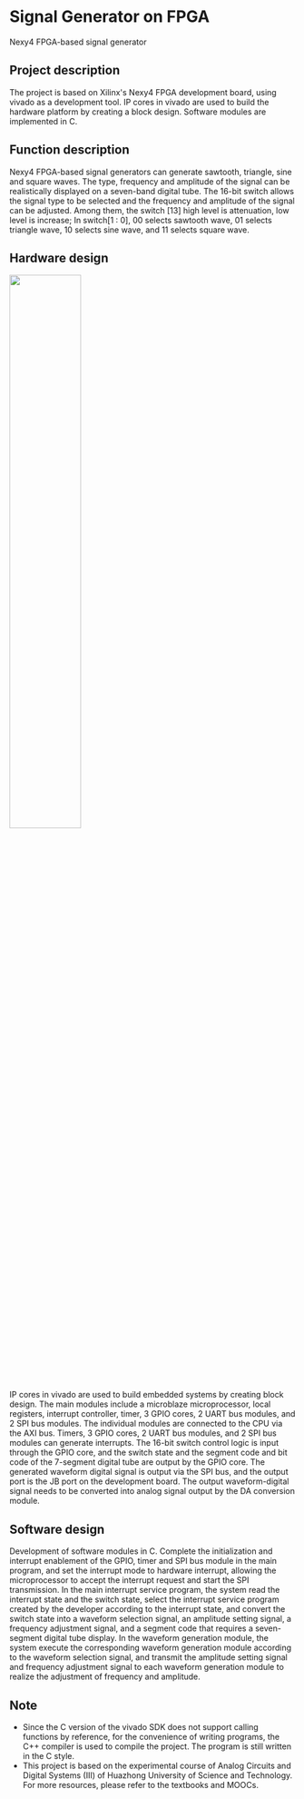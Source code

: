 # Signal Generator on FPGA

Nexy4 FPGA-based signal generator

## Project description

The project is based on Xilinx's Nexy4 FPGA development board, using vivado as a development tool. IP cores in vivado are used to build the hardware platform by creating a block design. Software modules are implemented in C.

## Function description

Nexy4 FPGA-based signal generators can generate sawtooth, triangle, sine and square waves. The type, frequency and amplitude of the signal can be realistically displayed on a seven-band digital tube. The 16-bit switch allows the signal type to be selected and the frequency and amplitude of the signal can be adjusted. Among them, the switch [13] high level is attenuation, low level is increase; In switch[1 : 0], 00 selects sawtooth wave, 01 selects triangle wave, 10 selects sine wave, and 11 selects square wave.

## Hardware design

<img src="https://github.com/UniqueMR/Signal-Generator-on-FPGA/blob/main/images/hardware.png" width=50% height=50%>

IP cores in vivado are used to build embedded systems by creating block design. The main modules include a microblaze microprocessor, local registers, interrupt controller, timer, 3 GPIO cores, 2 UART bus modules, and 2 SPI bus modules. The individual modules are connected to the CPU via the AXI bus. Timers, 3 GPIO cores, 2 UART bus modules, and 2 SPI bus modules can generate interrupts. The 16-bit switch control logic is input through the GPIO core, and the switch state and the segment code and bit code of the 7-segment digital tube are output by the GPIO core. The generated waveform digital signal is output via the SPI bus, and the output port is the JB port on the development board. The output waveform-digital signal needs to be converted into analog signal output by the DA conversion module.

## Software design

Development of software modules in C. Complete the initialization and interrupt enablement of the GPIO, timer and SPI bus module in the main program, and set the interrupt mode to hardware interrupt, allowing the microprocessor to accept the interrupt request and start the SPI transmission. In the main interrupt service program, the system read the interrupt state and the switch state, select the interrupt service program created by the developer according to the interrupt state, and convert the switch state into a waveform selection signal, an amplitude setting signal, a frequency adjustment signal, and a segment code that requires a seven-segment digital tube display. In the waveform generation module, the system execute the corresponding waveform generation module according to the waveform selection signal, and transmit the amplitude setting signal and frequency adjustment signal to each waveform generation module to realize the adjustment of frequency and amplitude.

## Note

- Since the C version of the vivado SDK does not support calling functions by reference, for the convenience of writing programs, the C++ compiler is used to compile the project. The program is still written in the C style.
- This project is based on the experimental course of Analog Circuits and Digital Systems (III) of Huazhong University of Science and Technology. For more resources, please refer to the textbooks and MOOCs.
